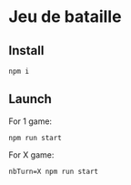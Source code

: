 # Jeu de bataille

## Install
```
npm i
```

## Launch
For 1 game:
```
npm run start 
```


For X game:
```
nbTurn=X npm run start 
```